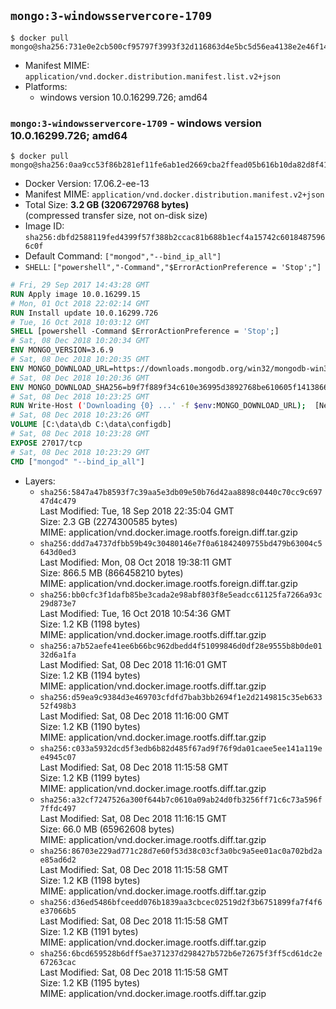 ## `mongo:3-windowsservercore-1709`

```console
$ docker pull mongo@sha256:731e0e2cb500cf95797f3993f32d116863d4e5bc5d56ea4138e2e46f14f40583
```

-	Manifest MIME: `application/vnd.docker.distribution.manifest.list.v2+json`
-	Platforms:
	-	windows version 10.0.16299.726; amd64

### `mongo:3-windowsservercore-1709` - windows version 10.0.16299.726; amd64

```console
$ docker pull mongo@sha256:0aa9cc53f86b281ef11fe6ab1ed2669cba2ffead05b616b10da82d8f4157fa14
```

-	Docker Version: 17.06.2-ee-13
-	Manifest MIME: `application/vnd.docker.distribution.manifest.v2+json`
-	Total Size: **3.2 GB (3206729768 bytes)**  
	(compressed transfer size, not on-disk size)
-	Image ID: `sha256:dbfd2588119fed4399f57f388b2ccac81b688b1ecf4a15742c60184875966c0f`
-	Default Command: `["mongod","--bind_ip_all"]`
-	`SHELL`: `["powershell","-Command","$ErrorActionPreference = 'Stop';"]`

```dockerfile
# Fri, 29 Sep 2017 14:43:28 GMT
RUN Apply image 10.0.16299.15
# Mon, 01 Oct 2018 22:02:14 GMT
RUN Install update 10.0.16299.726
# Tue, 16 Oct 2018 10:03:12 GMT
SHELL [powershell -Command $ErrorActionPreference = 'Stop';]
# Sat, 08 Dec 2018 10:20:34 GMT
ENV MONGO_VERSION=3.6.9
# Sat, 08 Dec 2018 10:20:35 GMT
ENV MONGO_DOWNLOAD_URL=https://downloads.mongodb.org/win32/mongodb-win32-x86_64-2008plus-ssl-3.6.9-signed.msi
# Sat, 08 Dec 2018 10:20:36 GMT
ENV MONGO_DOWNLOAD_SHA256=b9f7f889f34c610e36995d3892768be610605f1413866efa1a867c0b13bb635f
# Sat, 08 Dec 2018 10:23:25 GMT
RUN Write-Host ('Downloading {0} ...' -f $env:MONGO_DOWNLOAD_URL); 	[Net.ServicePointManager]::SecurityProtocol = [Net.SecurityProtocolType]::Tls12; 	(New-Object System.Net.WebClient).DownloadFile($env:MONGO_DOWNLOAD_URL, 'mongo.msi'); 		Write-Host ('Verifying sha256 ({0}) ...' -f $env:MONGO_DOWNLOAD_SHA256); 	if ((Get-FileHash mongo.msi -Algorithm sha256).Hash -ne $env:MONGO_DOWNLOAD_SHA256) { 		Write-Host 'FAILED!'; 		exit 1; 	}; 		Write-Host 'Installing ...'; 	Start-Process msiexec -Wait 		-ArgumentList @( 			'/i', 			'mongo.msi', 			'/quiet', 			'/qn', 			'INSTALLLOCATION=C:\mongodb', 			'ADDLOCAL=all' 		); 	$env:PATH = 'C:\mongodb\bin;' + $env:PATH; 	[Environment]::SetEnvironmentVariable('PATH', $env:PATH, [EnvironmentVariableTarget]::Machine); 		Write-Host 'Verifying install ...'; 	Write-Host '  mongo --version'; mongo --version; 	Write-Host '  mongod --version'; mongod --version; 		Write-Host 'Removing ...'; 	Remove-Item C:\mongodb\bin\*.pdb -Force; 	Remove-Item C:\windows\installer\*.msi -Force; 	Remove-Item mongo.msi -Force; 		Write-Host 'Complete.';
# Sat, 08 Dec 2018 10:23:26 GMT
VOLUME [C:\data\db C:\data\configdb]
# Sat, 08 Dec 2018 10:23:28 GMT
EXPOSE 27017/tcp
# Sat, 08 Dec 2018 10:23:29 GMT
CMD ["mongod" "--bind_ip_all"]
```

-	Layers:
	-	`sha256:5847a47b8593f7c39aa5e3db09e50b76d42aa8898c0440c70cc9c69747d4c479`  
		Last Modified: Tue, 18 Sep 2018 22:35:04 GMT  
		Size: 2.3 GB (2274300585 bytes)  
		MIME: application/vnd.docker.image.rootfs.foreign.diff.tar.gzip
	-	`sha256:ddd7a4737dfbb59b49c30480146e7f0a61842409755bd479b63004c5643d0ed3`  
		Last Modified: Mon, 08 Oct 2018 19:38:11 GMT  
		Size: 866.5 MB (866458210 bytes)  
		MIME: application/vnd.docker.image.rootfs.foreign.diff.tar.gzip
	-	`sha256:bb0cfc3f1dafb85be3cada2e98abf803f8e5eadcc61125fa7266a93c29d873e7`  
		Last Modified: Tue, 16 Oct 2018 10:54:36 GMT  
		Size: 1.2 KB (1198 bytes)  
		MIME: application/vnd.docker.image.rootfs.diff.tar.gzip
	-	`sha256:a7b52aefe41ee6b66bc962dbedd4f51099846d0df28e9555b8b0de0132d6a1fa`  
		Last Modified: Sat, 08 Dec 2018 11:16:01 GMT  
		Size: 1.2 KB (1194 bytes)  
		MIME: application/vnd.docker.image.rootfs.diff.tar.gzip
	-	`sha256:d59ea9c9384d3e469703cfdfd7bab3bb2694f1e2d2149815c35eb63352f498b3`  
		Last Modified: Sat, 08 Dec 2018 11:16:00 GMT  
		Size: 1.2 KB (1190 bytes)  
		MIME: application/vnd.docker.image.rootfs.diff.tar.gzip
	-	`sha256:c033a5932dcd5f3edb6b82d485f67ad9f76f9da01caee5ee141a119ee4945c07`  
		Last Modified: Sat, 08 Dec 2018 11:15:58 GMT  
		Size: 1.2 KB (1199 bytes)  
		MIME: application/vnd.docker.image.rootfs.diff.tar.gzip
	-	`sha256:a32cf7247526a300f644b7c0610a09ab24d0fb3256ff71c6c73a596f7ffdc497`  
		Last Modified: Sat, 08 Dec 2018 11:16:15 GMT  
		Size: 66.0 MB (65962608 bytes)  
		MIME: application/vnd.docker.image.rootfs.diff.tar.gzip
	-	`sha256:86703e229ad771c28d7e60f53d38c03cf3a0bc9a5ee01ac0a702bd2ae85ad6d2`  
		Last Modified: Sat, 08 Dec 2018 11:15:58 GMT  
		Size: 1.2 KB (1198 bytes)  
		MIME: application/vnd.docker.image.rootfs.diff.tar.gzip
	-	`sha256:d36ed5486bfceedd076b1839aa3cbcec02519d2f3b6751899fa7f4f6e37066b5`  
		Last Modified: Sat, 08 Dec 2018 11:15:58 GMT  
		Size: 1.2 KB (1191 bytes)  
		MIME: application/vnd.docker.image.rootfs.diff.tar.gzip
	-	`sha256:6bcd659528b6dff5ae371237d298427b572b6e72675f3ff5cd61dc2e67263cac`  
		Last Modified: Sat, 08 Dec 2018 11:15:58 GMT  
		Size: 1.2 KB (1195 bytes)  
		MIME: application/vnd.docker.image.rootfs.diff.tar.gzip
